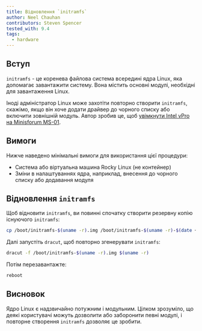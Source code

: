 ```yaml
---
title: Відновлення `initramfs`
author: Neel Chauhan
contributors: Steven Spencer
tested_with: 9.4
tags:
  - hardware
---
```


## Вступ

`initramfs` - це коренева файлова система всередині ядра Linux, яка допомагає завантажити систему. Вона містить основні модулі, необхідні для завантаження Linux.

Іноді адміністратор Linux може захотіти повторно створити `initramfs`, скажімо, якщо він хоче додати драйвер до чорного списку або включити зовнішній модуль. Автор зробив це, щоб [увімкнути Intel vPro на Minisforum MS-01](https://spaceterran.com/posts/step-by-step-guide-enabling-intel-vpro-on-your-minisforum-ms-01-bios/).

## Вимоги

Нижче наведено мінімальні вимоги для використання цієї процедури:

- Система або віртуальна машина Rocky Linux (не контейнер)
- Зміни в налаштуваннях ядра, наприклад, внесення до чорного списку або додавання модуля

## Відновлення `initramfs`

Щоб відновити `initramfs`, ви повинні спочатку створити резервну копію існуючого `initramfs`:

```bash
cp /boot/initramfs-$(uname -r).img /boot/initramfs-$(uname -r)-$(date +%m-%d-%H%M%S).img
```

Далі запустіть `dracut`, щоб повторно згенерувати `initramfs`:

```bash
dracut -f /boot/initramfs-$(uname -r).img $(uname -r)
```

Потім перезавантажте:

```bash
reboot
```

## Висновок

Ядро Linux є надзвичайно потужним і модульним. Цілком зрозуміло, що деякі користувачі можуть дозволити або заборонити певні модулі, і повторне створення `initramfs` дозволяє це зробити.
